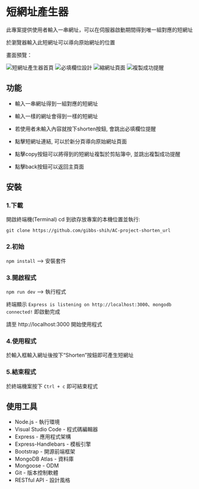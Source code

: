 # 短網址產生器

此專案提供使用者輸入一串網址，可以在伺服器啟動期間得到唯一組對應的短網址

於瀏覽器輸入此短網址可以導向原始網址的位置

畫面預覽：

![短網址產生器首頁](https://github.com/gibbs-shih/AC-project-shorten_url/assets/73210852/254dc71c-52ff-42f5-aeff-b0c653bfb510)
![必填欄位設計](https://github.com/gibbs-shih/AC-project-shorten_url/assets/73210852/93e571b9-4cc1-4df3-9956-f1f313a79988)
![縮網址頁面](https://github.com/gibbs-shih/AC-project-shorten_url/assets/73210852/738547ea-7809-49d5-bc0f-0fe8c17efa2f)
![複製成功提醒](https://github.com/gibbs-shih/AC-project-shorten_url/assets/73210852/6e2f629d-3b41-4ecd-82d3-cca7434b3ef2)


## 功能

- 輸入一串網址得到一組對應的短網址

- 輸入一樣的網址會得到一樣的短網址

- 若使用者未輸入內容就按下shorten按鈕, 會跳出必填欄位提醒 

- 點擊短網址連結, 可以於新分頁導向原始網址頁面 

- 點擊copy按鈕可以將得到的短網址複製於剪貼簿中, 並跳出複製成功提醒

- 點擊back按鈕可以返回主頁面


## 安裝

### 1.下載

開啟終端機(Terminal) cd 到欲存放專案的本機位置並執行:

`git clone https://github.com/gibbs-shih/AC-project-shorten_url`

### 2.初始

`npm install`  --> 安裝套件

### 3.開啟程式

`npm run dev`  --> 執行程式

終端顯示 `Express is listening on http://localhost:3000`、`mongodb connected!` 即啟動完成

請至 http://localhost:3000 開始使用程式

### 4.使用程式

於輸入框輸入網址後按下“Shorten”按鈕即可產生短網址

### 5.結束程式

於終端機案按下 `Ctrl + c` 即可結束程式


## 使用工具
- Node.js - 執行環境
- Visual Studio Code - 程式碼編輯器
- Express - 應用程式架構
- Express-Handlebars - 模板引擎
- Bootstrap - 開源前端框架
- MongoDB Atlas - 資料庫 
- Mongoose - ODM
- Git - 版本控制軟體
- RESTful API - 設計風格
